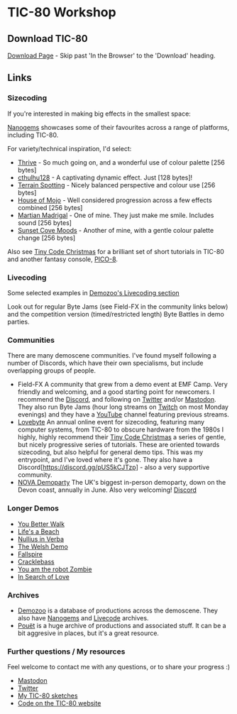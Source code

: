 # TIC-80 Workshop

## Download TIC-80

[Download Page](https://tic80.com/create) - Skip past 'In the Browser' to the 'Download' heading.

## Links

### Sizecoding

If you're interested in making big effects in the smallest space:

[Nanogems](https://nanogems.demozoo.org/) showcases some of their favourites across a range of platforms, including TIC-80.

For variety/technical inspiration, I'd select:

- [Thrive](https://www.youtube.com/watch?v=qU5EGLvFXd8) - So much going on, and a wonderful use of colour palette [256 bytes]
- [cthulhu128](https://www.youtube.com/watch?v=G-7qy--BEEQ) - A captivating dynamic effect. Just [128 bytes]!
- [Terrain Spotting](https://www.youtube.com/watch?v=brCWRuUw8zw) - Nicely balanced perspective and colour use [256 bytes]
- [House of Mojo](https://www.youtube.com/watch?v=c5U-Sz1zN1s) - Well considered progression across a few effects combined [256 bytes]
- [Martian Madrigal](https://tic80.com/play?cart=3296) - One of mine. They just make me smile. Includes sound [256 bytes]
- [Sunset Cove Moods](https://www.youtube.com/watch?v=VNDYInToM7s) - Another of mine, with a gentle colour palette change [256 bytes]

Also see [Tiny Code Christmas](https://tcc.lovebyte.party/) for a brilliant set of short tutorials in TIC-80 and another fantasy console, [PICO-8](https://www.lexaloffle.com/pico-8.php).

### Livecoding

Some selected examples in [Demozoo's Livecoding section](https://livecode.demozoo.org/)

Look out for regular Byte Jams (see Field-FX in the community links below) and the competition version (timed/restricted length) Byte Battles in demo parties.

### Communities

There are many demoscene communities. I've found myself following a number of Discords, which have their own specialisms, but include overlapping groups of people.

- Field-FX
    A community that grew from a demo event at EMF Camp. Very friendly and welcoming, and a good starting point for newcomers.
    I recommend the [Discord](https://discord.com/invite/RuSxTNzhZS), and following on [Twitter](https://twitter.com/fx_field) and/or [Mastodon](https://mastodon.online/@FieldFX).
    They also run Byte Jams (hour long streams on [Twitch](https://www.twitch.tv/fieldfxdemo) on most Monday evenings) and they have a [YouTube](https://www.youtube.com/@field-fx5751) channel featuring previous streams.
- [Lovebyte](https://lovebyte.party/)
    An annual online event for sizecoding, featuring many computer systems, from TIC-80 to obscure hardware from the 1980s
    I highly, highly recommend their [Tiny Code Christmas](https://tcc.lovebyte.party/) a series of gentle, but nicely progressive series of tutorials. These are oriented towards sizecoding, but also helpful for general demo tips. This was my entrypoint, and I've loved where it's gone. They also have a Discord[https://discord.gg/pUS5kCJTzp] - also a very supportive community.
- [NOVA Demoparty](https://novaparty.org/)
    The UK's biggest in-person demoparty, down on the Devon coast, annually in June. Also very welcoming!
    [Discord](https://discord.gg/rBJTXJBeq2)

### Longer Demos

- [You Better Walk](https://www.youtube.com/watch?v=HxrIOyLwYXk)
- [Life's a Beach](https://www.youtube.com/watch?v=8Kz3_fqToNI)
- [Nullius in Verba](https://www.youtube.com/watch?v=fhqKE_sTXeg)
- [The Welsh Demo](https://www.youtube.com/watch?v=DOI5iUfohY0)
- [Fallspire](https://www.youtube.com/watch?v=tWEU-bOT90w)
- [Cracklebass](https://www.youtube.com/watch?v=KcmTcYuxp9w)
- [You am the robot Zombie](https://www.youtube.com/watch?v=TkpLYwMQHrw)
- [In Search of Love](https://www.youtube.com/watch?v=4m8IF7nwCa0)

### Archives

- [Demozoo](https://demozoo.org/) is a database of productions across the demoscene. They also have [Nanogems](https://nanogems.demozoo.org/) and [Livecode](https://livecode.demozoo.org/) archives.
- [Pouët](https://www.pouet.net/) is a huge archive of productions and associated stuff. It can be a bit aggresive in places, but it's a great resource.

### Further questions / My resources

Feel welcome to contact me with any questions, or to share your progress :)

- [Mastodon](https://mastodon.social/@jtruk)
- [Twitter](https://twitter.com/jtruk)
- [My TIC-80 sketches](https://github.com/creativenucleus/tic-80-sketches)
- [Code on the TIC-80 website](https://tic80.com/dev?id=8568)
